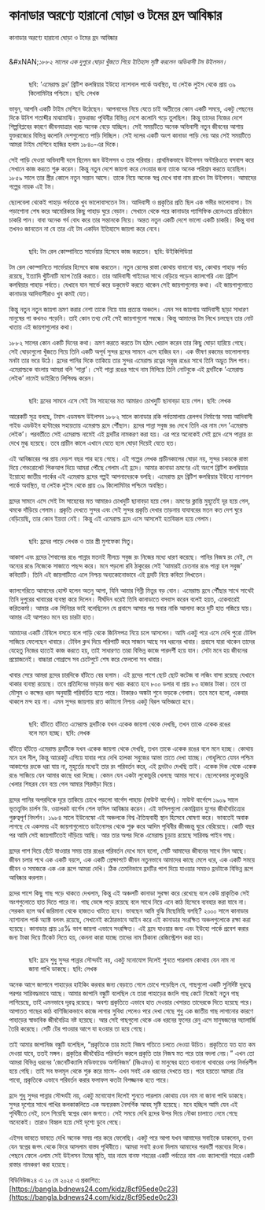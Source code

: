 # কানাডার অরণ্যে হারানো ঘোড়া ও টমের হ্রদ আবিষ্কার

কানাডার অরণ্যে হারানো ঘোড়া ও টমের হ্রদ আবিষ্কার

\
&#xNAN;_&#x9E7;৮৮২ সালের এক দুপুরে ঘোড়া খুঁজতে গিয়ে ইতিহাস সৃষ্টি করলেন অভিবাসী টম উইলসন।_

<figure><img src="../.gitbook/assets/image (13).png" alt=""><figcaption><p>ছবি: ‘এমেরাল্ড হ্রদ’ ব্রিটিশ কলম্বিয়ার ইউহো ন্যাশনাল পার্কে অবস্থিত, যা লেইক লুইস থেকে প্রায় ৩৯ কিলোমিটার পশ্চিমে। ছবি: লেখক</p></figcaption></figure>

ভাবুন, আপনি একটি টাইম মেশিনে উঠেছেন। আপনাদের নিয়ে যেতে চাই অতীতের কোন একটি সময়ে, একটু পেছনের দিকে উনিশ শতাব্দীর মাঝামাঝি। যুক্তরাজ্য পৃথিবীর বিভিন্ন দেশে কলোনি গড়ে তুলছিল। কিন্তু তাদের নিজের দেশে শিল্পবিপ্লবের কারণে জীবনযাত্রার খরচ অনেক বেড়ে যাচ্ছিল। সেই সময়টিতে অনেক অভিবাসী নতুন জীবনের আশায় যুক্তরাজ্যের বিভিন্ন কলোনি দেশগুলোতে পাড়ি দিচ্ছিল। সেই দলের একটি অংশ কানাডা পাড়ি দেয় আর সেই সময়টিতে আমরা টাইম মেশিনে হাজির হলাম ১৮৪০-এর দিকে।

সেই পাড়ি দেওয়া অভিবাসী দলে ছিলেন জন উইলসন ও তার পরিবার। প্রাথমিকভাবে উইলসন অন্টারিওতে বসবাস করে সেখানে কাজ করতে শুরু করেন। কিন্তু নতুন দেশে জায়গা করে নেওয়ার জন্য তাকে অনেক পরিশ্রম করতে হয়েছিল। ১৮৫৯ সালে তার স্ত্রীর কোলে নতুন সন্তান আসে। তাকে নিয়ে অনেক স্বপ্ন দেখে বাবা নাম রাখেন টম উইলসন। আমাদের গল্পের নায়ক এই টম।

ছেলেবেলা থেকেই পাহাড় পর্বতকে খুব ভালোবাসতেন টম। আদিবাসী ও প্রকৃতির প্রতি ছিল এক গভীর ভালোবাসা। টম পড়াশোনা শেষ করে আমেরিকার কিছু পাহাড় ঘুরে বেড়ান। সেখানে থেকে পরে কানাডার প্যাসিফিক রেলেওয়ে প্রতিষ্ঠানে চাকরি পান। বাবা অনেক গর্ব বোধ করে তার সন্তানকে নিয়ে। অন্তত নতুন একটি দেশে ভালো একটি চাকরি। কিন্তু বাবা তখনও জানতেন না যে তার এই টম একদিন ইতিহাসে জায়গা করে নেবে।

<figure><img src="../.gitbook/assets/image (14).png" alt=""><figcaption><p>ছবি: টম রেল কোম্পানিতে সার্ভেয়ার হিসেবে কাজ করতেন। ছবি: উইকিপিডিয়া</p></figcaption></figure>

টম রেল কোম্পানিতে সার্ভেয়ার হিসেবে কাজ করতেন। নতুন রেলের রাস্তা কোথায় বানানো যায়, কোথায় পাহাড় পর্বত রয়েছে, ইত্যাদি খুঁটিনাটি ম্যাপ তৈরি করতে। তার আদিবাসী গাইডের সাথে বেড়িয়ে পড়েন ক্যালগেরি এবং ব্রিটিশ কলম্বিয়ার পাহাড় পর্বতে। যেখানে যান সার্ভে করে ডকুমেন্ট করতে থাকেন সেই জায়গাগুলোর কথা। এই জায়গাগুলোতে কানাডার আদিবাসীরাও খুব কমই যেত।

কিন্তু নতুন নতুন জায়গা ভ্রমণ করার নেশা তাকে নিয়ে যায় প্রত্যন্ত অঞ্চলে। এমন সব জায়গায় আদিবাসী ছাড়া সাধারণ মানুষের পা কখনও পড়েনি। তাই কোন তথ্য নেই সেই জায়গাগুলো সম্বন্ধে। কিন্তু আমাদের টম লিখে চলছেন তার নোট খাতায় এই জায়গাগুলোর কথা।

১৮৮২ সালের কোন একটি দিনের কথা। ভ্রমণ করতে করতে টম হঠাৎ খেয়াল করেন তার কিছু ঘোড়া হারিয়ে গেছে। সেই ঘোড়াগুলো খুঁজতে গিয়ে তিনি একটি অপূর্ব সুন্দর হ্রদের সামনে এসে হাজির হন। এক ভীষণ রকমের ভালোলাগায় মনটা তার ভরে উঠে। হ্রদের পানির দিকে তাকিয়ে তার সুন্দর এমেরাল্ড রত্নের সবুজ রঙের সাথে তিনি অদ্ভুত মিল পান। এমেরাল্ডকে বাংলায় আমরা বলি ‘পান্না’। সেই পান্না রঙের সাথে নাম মিলিয়ে তিনি নোটবুকে এই হ্রদটিকে ‘এমেরাল্ড লেইক’ নামেই ডাইরিতে লিপিবদ্ধ করেন।

<figure><img src="../.gitbook/assets/image (15).png" alt=""><figcaption><p>ছবি: হ্রদের সামনে এসে সেই টম সাহেবের মত আমারও চোখদুটি ছানাবড়া হয়ে গেল। ছবি: লেখক</p></figcaption></figure>

আরেকটি সূত্র বলছে, টমাস এডমন্ডস উইলসন ১৮৮২ সালে কানাডার রকি পর্বতমালায় রেলপথ নির্মাণের সময় আদিবাসী গাইড এডউইন হান্টারের সহায়তায় এমেরাল্ড হ্রদে পৌঁছান। হ্রদের পান্না সবুজ রঙ দেখে তিনি এর নাম দেন ‘এমেরাল্ড লেইক’। পরবর্তীতে সেই এমেরাল্ড নামেই এই হ্রদটির নামকরণ করা হয়। এর পরে অনেকেই সেই হ্রদে এসে পান্নার রং দেখে মুগ্ধ হয়েছে। তবে প্রাচীন কালে এখানে যেতে হলে ঘোড়া দিয়েই যেতে হত।

এই আবিষ্কারের পর প্রায় দেড়শ বছর পার হয়ে গেছে। এই গল্পের লেখক প্রাচীনকালের ঘোড়া নয়, সুন্দর চকচকে রাস্তা দিয়ে শেভরোলেট পিকআপ দিয়ে আমরা পৌঁছে গেলাম এই হ্রদে। আমার কানাডা ভ্রমণের এই অংশে ব্রিটিশ কলম্বিয়ার ইয়োহো জাতীয় পার্কের এই এমেরাল্ড হ্রদের গল্পই আপনাদেরকে বলছি। এমেরাল্ড হ্রদ ব্রিটিশ কলম্বিয়ার ইউহো ন্যাশনাল পার্কে অবস্থিত, যা লেইক লুইস থেকে প্রায় ৩৯ কিলোমিটার পশ্চিমে অবস্থিত।

হ্রদের সামনে এসে সেই টম সাহেবের মত আমারও চোখদুটি ছানাবড়া হয়ে গেল। ভ্রমণের ক্লান্তি মুহূর্তেই দূর হয়ে গেল, থমকে দাঁড়িয়ে গেলাম। প্রকৃতি দেখতে সুন্দর এবং সেই সুন্দর প্রকৃতি দেখার তাড়নায় যাযাবরের মতন কত দেশ ঘুরে বেড়িয়েছি, তার কোন ইয়ত্তা নেই। কিন্তু এই এমেরাল্ড হ্রদে এসে আসলেই হতবিহ্বল হয়ে গেলাম।

<figure><img src="../.gitbook/assets/image (16).png" alt=""><figcaption><p>ছবি: হ্রদের পাড়ে লেখক ও তার স্ত্রী মুশফেকা মিতু।</p></figcaption></figure>

আকাশ এবং হ্রদের শৈবালের রঙে পান্নার মতনই নীলচে সবুজ রং নিজের মধ্যে ধারণ করেছে। পানির নিজস্ব রং নেই, সে অন্যের রঙে নিজেকে সাজাতে পছন্দ করে। মনে পড়লো রবি ঠাকুরের সেই ‘আমারই চেতনার রঙে পান্না হল সবুজ’ কবিতাটি। তিনি এই জায়গাটিতে এলে নিশ্চয় অন্যকোনোভাবে এই হ্রদটি নিয়ে কবিতা লিখতেন।

ক্যালগেরিতে আমাদের হোস্ট হলেন অতনু আপা, যিনি আমার গিন্নী মিতুর বড় বোন। এমেরাল্ড হ্রদে পৌঁছার সাথে সাথেই তিনি দুপুরের খাবারের ব্যবস্থা করে দিলেন। দীর্ঘদিন ধরেই তিনি কানাডাতে বসবাস করেন বলেই হয়ত, একেবারেই করিতকর্মা। আমার এক সিনিয়র ভাই বলেছিলেন যে প্রবাসে আসার পর সবার নাকি আলাদা করে দুটি হাত গজিয়ে যায়। আমার এই আপারও মনে হয় চারটা হাত।

আমাদের একটি টেবিলে বসতে বলে গাড়ি থেকে জিনিসপত্র নিয়ে চলে আসলেন। আমি একটু পরে এসে দেখি পুরো টেবিল সাজিয়ে ফেলেছেন খাবারে। টেবিল ক্লথ দিয়ে পরিপাটি করে সাজান আছে সব ধরনের খাবার। প্রবাসে যারা থাকেন তাদের যেহেতু নিজের হাতেই কাজ করতে হয়, তাই সাধারণত তারা বিভিন্ন কাজে পারদর্শী হয়ে যান। সেটা মনে হয় জীবনের প্রয়োজনেই। বাচ্চারা গোগ্রাসে সব চেটেপুটে শেষ করে ফেললো সব খাবার।

খাবার সেরে আমরা হ্রদের চারদিকে হাঁটতে বের হলাম। এই হ্রদের পাশে ছোট ছোট কটেজ বা লজিং বাসা রয়েছে যেখানে থাকার ব্যবস্থা রয়েছে। তবে প্রতিদিনের ভাড়ার জন্য খরচ করতে হবে ৮০০ ডলার বা প্রায় ৮০ হাজার টাকা। তবে তা মৌসুম ও কক্ষের ধরন অনুযায়ী পরিবর্তিত হতে পারে। টাকারও অঙ্কটা শুনে ভড়কে গেলাম। তবে মনে হলো, একবার থাকলে মন্দ হয় না। এমন সুন্দর জায়গায় রাত কাটানো নিশ্চয় একটু বিরল অভিজ্ঞতা হবে।

<figure><img src="../.gitbook/assets/image (17).png" alt=""><figcaption><p>ছবি: হাঁটতে হাঁটতে এমেরাল্ড হ্রদটিকে যখন একেক জায়গা থেকে দেখছি, তখন তাকে একেক রঙের বলে মনে হচ্ছে। ছবি: লেখক</p></figcaption></figure>

হাঁটতে হাঁটতে এমেরাল্ড হ্রদটিকে যখন একেক জায়গা থেকে দেখছি, তখন তাকে একেক রঙের বলে মনে হচ্ছে। কোথায় মনে হল নীল, কিন্তু আরেকটু এগিয়ে যাবার পরে দেখি হালকা সবুজের আভা তাতে দেখা যাচ্ছে। গোধূলিতে যেমন পশ্চিম আকাশের রংকে ধরা যায় না, মুহূর্তের মধ্যেই তার রং পরিবর্তন করে, এই হ্রদটাও দেখছি তাই। একেক দিক থেকে একেক রঙে সাজিয়ে যেন আমার কাছে ধরা দিচ্ছে। কেমন যেন একটা লুকোচুরি খেলছে আমার সাথে। ছেলেবেলার লুকোচুরি খেলার শিহরন যেন বয়ে গেল আমার শিরদাঁড়া দিয়ে।

হ্রদের পানির অপরদিকে দূরে তাকিয়ে চোখে পড়লো বার্গেস পাহাড় (মাউন্ট বার্গেস)। মাউন্ট বার্গেসে ১৯০৯ সালে ভূতত্ত্ববিদ চার্লস ডি. ওয়ালকট বার্গেস শেল ফসিল আবিষ্কার করেন। এই ফসিলগুলো কেমব্রিয়ান যুগের জীববৈচিত্র্যের গুরুত্বপূর্ণ নিদর্শন। ১৯৮৪ সালে ইউনেস্কো এই অঞ্চলকে বিশ্ব ঐতিহ্যবাহী স্থান হিসেবে ঘোষণা করে। ভাবতেই অবাক লাগছে যে একসময় এই জায়গাগুলোতে ডাইনোসর থেকে শুরু করে আদিম পৃথিবীর জীবজন্তু ঘুরে বেরিয়েছে। কোটি বছর পর আমি সেই জায়গাটিতেই দাঁড়িয়ে আছি। আর তার অপর দিকে এমেরাল্ড চূড়ায় রয়েছে সারিবদ্ধ পাইন গাছ।

হ্রদের পাশ দিয়ে হেঁটে যাওয়ার সময় তার রঙের পরিবর্তন দেখে মনে হলো, সেটি আমাদের জীবনের সাথে মিল আছে। জীবন চলার পথে এক একটি বয়সে, এক একটি প্রেক্ষাপটে জীবন নতুনভাবে আমাদের কাছে মেলে ধরে, এক একটি সময়ে জীবন ও সমাজকে এক এক রূপে আমরা দেখি। ঠিক তেমনিভাবে হ্রদটির পাশ দিয়ে যাওয়ার সময়ও হ্রদটাকে বিভিন্ন রূপে আবিষ্কার করলাম।

হ্রদের পাশে কিছু গাছ পড়ে থাকতে দেখলাম, কিন্তু এই অঞ্চলটি কানাডা সুরক্ষা করে রেখেছে বলে কেউ প্রাকৃতিক সেই অংশগুলোতে হাত দিতে পারে না। গাছ ভেঙ্গে পড়ে রয়েছে বলে সাথে নিয়ে এনে কাঠ হিসেবে ব্যবহার করা যাবে না। সেরকম হলে অর্থ জরিমানা থেকে হাজতও খাটতে হবে। ভাবছেন আমি বুঝি মিছেমিছি বলছি? ২০০০ সালে কানাডার ন্যাশানাল পার্ক অ্যাক্ট বলবৎ রয়েছে, সেখানেই কঠোরভাবে আইন করে এই কানাডার সংরক্ষিত অঞ্চলগুলোকে রক্ষা করা হয়েছে। কানাডার প্রায় ১৪% ভাগ জায়গা এভাবে সংরক্ষিত। এই হ্রদে যাওয়ার জন্য এবং ইউহো পার্কে প্রবেশ করার জন্য টাকা দিয়ে টিকেট নিতে হয়, কেননা কারা যাচ্ছে তাদের নাম ঠিকানা রেজিস্ট্রেশন করা হয়।

<figure><img src="../.gitbook/assets/image (18).png" alt=""><figcaption><p>ছবি: হ্রদে শুধু সুন্দর পান্নার সৌন্দর্যই নয়, একটু মনোযোগ দিলেই শুনতে পারলাম কোথায় যেন নাম না জানা পাখি ডাকছে। ছবি: লেখক</p></figcaption></figure>

অনেক আগে জাপানে পাহাড়ের হাইকিং করবার জন্য বেড়াতে গেলে চোখে পড়েছিল যে, গাছগুলো একটি সুনির্দিষ্ট দূরত্বে পরপর সারিবদ্ধভাবে আছে। আমার জাপানি বন্ধুটি বলেছিল যে তারা পাহাড়ের জংলি গাছ কেটে নিজেই নতুন গাছ লাগিয়েছে, তাই এমনভাবে দূরত্ব রয়েছে। অবশ্য প্রকৃতিতে এভাবে হাত দেওয়ার খেসারত তাদেরকে দিতে হয়েছে পরে। আপাতত গাছের কাঠ বাণিজ্যিকভাবে কাজে লাগার সুবিধা পেলেও পরে দেখা গেছে শুধু এক জাতীয় গাছ লাগানোর কারণে পাহাড়ের স্বাভাবিক জীববৈচিত্র নষ্ট হয়েছে। আর সেই গাছগুলো থেকে এক ধরনের ফুলের রেনু এসে মানুষজনের অ্যালার্জি তৈরি করেছে। সেটি টের পাওয়ার আগে যা হওয়ার তা হয়ে গেছে।

তাই আমার জাপানিজ বন্ধুটি বলেছিল, “প্রকৃতিকে তার মতই নিজস্ব গতিতে চলতে দেওয়া উচিত। প্রকৃতিতে যত হাত কম দেওয়া যাবে, ততই মঙ্গল। প্রকৃতির জীববৈচিত্র পরিবর্তন করলে প্রকৃতি তার নিজস্ব মত পরে তার বদলা নেয়।” এখন তো আমরা বিভিন্ন ধরনের ‘জেনেটিক্যালি মডিফায়েড অর্গানিজম’ (জিএমও) বা মানুষের হাতে বানানো খাবারের ওপর নির্ভরশীল হয়ে গেছি। তাই সব ফলমূল থেকে শুরু করে মাংস- এখন সবই এক ধরনের দেখতে হয়। পরে হয়তো আমরা টের পাবো, প্রকৃতিকে এভাবে পরিবর্তন করার ফলাফল কতটা বিপজ্জনক হতে পারে।

হ্রদে শুধু সুন্দর পান্নার সৌন্দর্যই নয়, একটু মনোযোগ দিলেই শুনতে পারলাম কোথায় যেন নাম না জানা পাখি ডাকছে। সুন্দর দৃশ্যের সাথে পাখির কলকাকলিতে এক অন্যরকম নৈসর্গিক আবহ সৃষ্টি হয়েছে। মনে হচ্ছিল আমি যেন এই পৃথিবীতে নেই, চলে গিয়েছি স্বপ্নের কোন জগতে। সেই সময়ে দেখি হ্রদের উপর দিয়ে নৌকা চালাতে নেমে গেছে অনেকেই। তারাও বিহ্বল হয়ে সেই দৃশ্যে ডুবে গেছে।

এইসব ভাবতে ভাবতে দেখি অনেক সময় পার করে ফেলেছি। একটু পরে আপা যখন আমাদের সবাইকে ডাকলেন, তখন যেন স্বপ্নের জগৎ থেকে ফিরে আসলাম বাস্তব পৃথিবীতে। আমরা সবাই রওনা দিলাম আমাদের পরবর্তী গন্তব্যের দিকে। পেছনে ফেলে এলাম সেই উইলসন টমের স্মৃতি, যার নামে বানফ শহরের একটি পর্বতের নাম এবং ক্যালগেরি শহরে একটি রাস্তার নামকরণ করা হয়েছে।



বিডিনিউজ২৪ এ ২০ মে ২০২৫ এ প্রকাশিত: [https://bangla.bdnews24.com/kidz/8cf95ede0c23](https://bangla.bdnews24.com/kidz/8cf95ede0c23)
